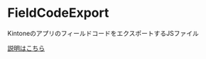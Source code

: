 # FieldCodeExport
KintoneのアプリのフィールドコードをエクスポートするJSファイル

[説明はこちら](https://github.com/nishikawa-r/FieldCodeExport/blob/main/%E6%A5%AD%E5%8B%99%E6%94%B9%E5%96%84%E3%83%97%E3%83%A9%E3%83%83%E3%83%88%E3%83%95%E3%82%A9%E3%83%BC%E3%83%A0Kintone%E4%B8%8A%E3%81%AE%E3%83%95%E3%82%A3%E3%83%BC%E3%83%AB%E3%83%89%E3%82%B3%E3%83%BC%E3%83%89%E3%82%92CSV%E5%8C%96.pdf)
